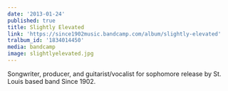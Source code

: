 ```yaml
---
date: '2013-01-24'
published: true
title: Slightly Elevated
link: 'https://since1902music.bandcamp.com/album/slightly-elevated'
tralbum_id: '1834014450'
media: bandcamp
image: slightlyelevated.jpg
---
```

Songwriter, producer, and guitarist/vocalist for sophomore release by St. Louis based band Since 1902.
